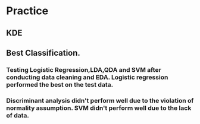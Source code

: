 # Practice

## KDE

## Best Classification.
### Testing Logistic Regression,LDA,QDA and SVM after conducting data cleaning and EDA. Logistic regression performed the best on the test data.
### Discriminant analysis didn't perform well due to the violation of normality assumption. SVM didn't perform well due to the lack of data.
